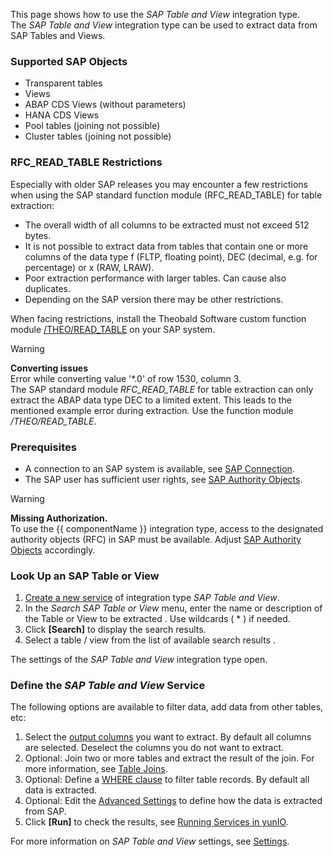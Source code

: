 This page shows how to use the *SAP Table and View* integration type.\
The *SAP Table and View* integration type can be used to extract data from SAP Tables and Views.

### Supported SAP Objects

- Transparent tables
- Views
- ABAP CDS Views (without parameters)
- HANA CDS Views
- Pool tables (joining not possible)
- Cluster tables (joining not possible)

### RFC_READ_TABLE Restrictions

Especially with older SAP releases you may encounter a few restrictions when using the SAP standard function module (RFC_READ_TABLE) for table extraction:

- The overall width of all columns to be extracted must not exceed 512 bytes.
- It is not possible to extract data from tables that contain one or more columns of the data type f (FLTP, floating point), DEC (decimal, e.g. for percentage) or x (RAW, LRAW).
- Poor extraction performance with larger tables. Can cause also duplicates.
- Depending on the SAP version there may be other restrictions.

When facing restrictions, install the Theobald Software custom function module [/THEO/READ_TABLE](../setup-in-sap/custom-function-module-for-table-extraction/#installation-of-theoread_table) on your SAP system.

Warning

**Converting issues**\
Error while converting value '\*.0' of row 1530, column 3.\
The SAP standard module *RFC_READ_TABLE* for table extraction can only extract the ABAP data type DEC to a limited extent. This leads to the mentioned example error during extraction. Use the function module */THEO/READ_TABLE*.

### Prerequisites

- A connection to an SAP system is available, see [SAP Connection](../sap-connection/).
- The SAP user has sufficient user rights, see [SAP Authority Objects](../setup-in-sap/sap-authority-objects/#table).

Warning

**Missing Authorization.**\
To use the {{ componentName }} integration type, access to the designated authority objects (RFC) in SAP must be available. Adjust [SAP Authority Objects](../setup-in-sap/sap-authority-objects/#table) accordingly.

### Look Up an SAP Table or View

1. [Create a new service](../../getting-started/#create-a-service) of integration type *SAP Table and View*.
1. In the *Search SAP Table or View* menu, enter the name or description of the Table or View to be extracted . Use wildcards ( * ) if needed.
1. Click **[Search]** to display the search results.
1. Select a table / view from the list of available search results .

The settings of the *SAP Table and View* integration type open.

### Define the *SAP Table and View* Service

The following options are available to filter data, add data from other tables, etc:

1. Select the [output columns](settings/#output-columns) you want to extract. By default all columns are selected. Deselect the columns you do not want to extract.
1. Optional: Join two or more tables and extract the result of the join. For more information, see [Table Joins](table-join/).
1. Optional: Define a [WHERE clause](where-clause/) to filter table records. By default all data is extracted.
1. Optional: Edit the [Advanced Settings](settings/#advanced-settings) to define how the data is extracted from SAP.
1. Click **[Run]** to check the results, see [Running Services in yunIO](../run-services/#run-services-in-yunio).

For more information on *SAP Table and View* settings, see [Settings](settings/).

